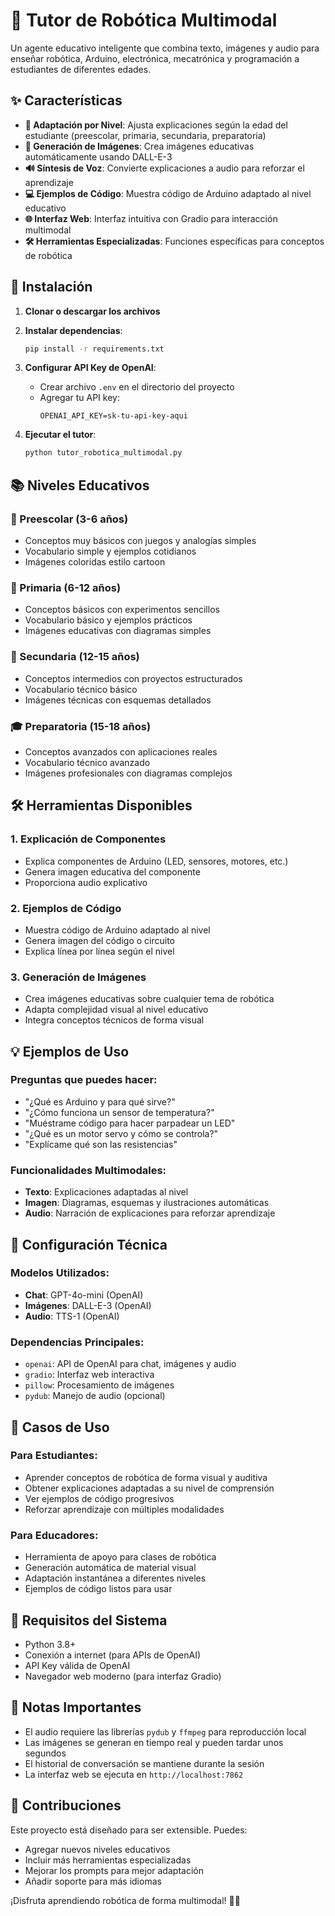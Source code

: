 # 🤖 Tutor de Robótica Multimodal

Un agente educativo inteligente que combina texto, imágenes y audio para enseñar robótica, Arduino, electrónica, mecatrónica y programación a estudiantes de diferentes edades.

## ✨ Características

- **🎯 Adaptación por Nivel**: Ajusta explicaciones según la edad del estudiante (preescolar, primaria, secundaria, preparatoria)
- **🎨 Generación de Imágenes**: Crea imágenes educativas automáticamente usando DALL-E-3
- **🔊 Síntesis de Voz**: Convierte explicaciones a audio para reforzar el aprendizaje
- **💻 Ejemplos de Código**: Muestra código de Arduino adaptado al nivel educativo
- **🌐 Interfaz Web**: Interfaz intuitiva con Gradio para interacción multimodal
- **🛠️ Herramientas Especializadas**: Funciones específicas para conceptos de robótica

## 🚀 Instalación

1. **Clonar o descargar los archivos**
2. **Instalar dependencias**:
   ```bash
   pip install -r requirements.txt
   ```

3. **Configurar API Key de OpenAI**:
   - Crear archivo `.env` en el directorio del proyecto
   - Agregar tu API key:
     ```
     OPENAI_API_KEY=sk-tu-api-key-aqui
     ```

4. **Ejecutar el tutor**:
   ```bash
   python tutor_robotica_multimodal.py
   ```

## 📚 Niveles Educativos

### 🧸 Preescolar (3-6 años)
- Conceptos muy básicos con juegos y analogías simples
- Vocabulario simple y ejemplos cotidianos
- Imágenes coloridas estilo cartoon

### 🎒 Primaria (6-12 años)
- Conceptos básicos con experimentos sencillos
- Vocabulario básico y ejemplos prácticos
- Imágenes educativas con diagramas simples

### 🔬 Secundaria (12-15 años)
- Conceptos intermedios con proyectos estructurados
- Vocabulario técnico básico
- Imágenes técnicas con esquemas detallados

### 🎓 Preparatoria (15-18 años)
- Conceptos avanzados con aplicaciones reales
- Vocabulario técnico avanzado
- Imágenes profesionales con diagramas complejos

## 🛠️ Herramientas Disponibles

### 1. Explicación de Componentes
- Explica componentes de Arduino (LED, sensores, motores, etc.)
- Genera imagen educativa del componente
- Proporciona audio explicativo

### 2. Ejemplos de Código
- Muestra código de Arduino adaptado al nivel
- Genera imagen del código o circuito
- Explica línea por línea según el nivel

### 3. Generación de Imágenes
- Crea imágenes educativas sobre cualquier tema de robótica
- Adapta complejidad visual al nivel educativo
- Integra conceptos técnicos de forma visual

## 💡 Ejemplos de Uso

### Preguntas que puedes hacer:
- "¿Qué es Arduino y para qué sirve?"
- "¿Cómo funciona un sensor de temperatura?"
- "Muéstrame código para hacer parpadear un LED"
- "¿Qué es un motor servo y cómo se controla?"
- "Explícame qué son las resistencias"

### Funcionalidades Multimodales:
- **Texto**: Explicaciones adaptadas al nivel
- **Imagen**: Diagramas, esquemas y ilustraciones automáticas
- **Audio**: Narración de explicaciones para reforzar aprendizaje

## 🔧 Configuración Técnica

### Modelos Utilizados:
- **Chat**: GPT-4o-mini (OpenAI)
- **Imágenes**: DALL-E-3 (OpenAI)
- **Audio**: TTS-1 (OpenAI)

### Dependencias Principales:
- `openai`: API de OpenAI para chat, imágenes y audio
- `gradio`: Interfaz web interactiva
- `pillow`: Procesamiento de imágenes
- `pydub`: Manejo de audio (opcional)

## 🎯 Casos de Uso

### Para Estudiantes:
- Aprender conceptos de robótica de forma visual y auditiva
- Obtener explicaciones adaptadas a su nivel de comprensión
- Ver ejemplos de código progresivos
- Reforzar aprendizaje con múltiples modalidades

### Para Educadores:
- Herramienta de apoyo para clases de robótica
- Generación automática de material visual
- Adaptación instantánea a diferentes niveles
- Ejemplos de código listos para usar

## 🚨 Requisitos del Sistema

- Python 3.8+
- Conexión a internet (para APIs de OpenAI)
- API Key válida de OpenAI
- Navegador web moderno (para interfaz Gradio)

## 📝 Notas Importantes

- El audio requiere las librerías `pydub` y `ffmpeg` para reproducción local
- Las imágenes se generan en tiempo real y pueden tardar unos segundos
- El historial de conversación se mantiene durante la sesión
- La interfaz web se ejecuta en `http://localhost:7862`

## 🤝 Contribuciones

Este proyecto está diseñado para ser extensible. Puedes:
- Agregar nuevos niveles educativos
- Incluir más herramientas especializadas
- Mejorar los prompts para mejor adaptación
- Añadir soporte para más idiomas

¡Disfruta aprendiendo robótica de forma multimodal! 🚀🤖